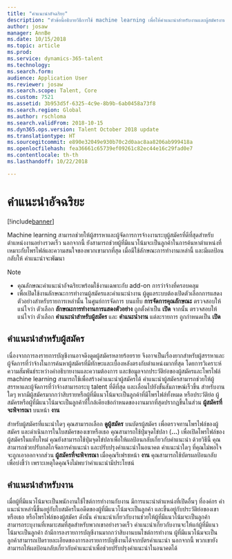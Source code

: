 ```yaml
---
title: "คำแนะนำอัจฉริยะ"
description: "หัวข้อนี้อธิบายวิธีการใช้ machine learning เพื่อให้คำแนะนำสำหรับงานและผู้สมัครงาน"
author: josaw
manager: AnnBe
ms.date: 10/15/2018
ms.topic: article
ms.prod: 
ms.service: dynamics-365-talent
ms.technology: 
ms.search.form: 
audience: Application User
ms.reviewer: josaw
ms.search.scope: Talent, Core
ms.custom: 7521
ms.assetid: 3b953d5f-6325-4c9e-8b9b-6ab0458a73f8
ms.search.region: Global
ms.author: rschloma
ms.search.validFrom: 2018-10-15
ms.dyn365.ops.version: Talent October 2018 update
ms.translationtype: HT
ms.sourcegitcommit: e890e32049e930b70c2d0aac8aa8206ab999418a
ms.openlocfilehash: fea36661c65739ef09261c82ec44e16c29fad0e7
ms.contentlocale: th-th
ms.lasthandoff: 10/22/2018

---
```


# <a name="intelligent-recommendations"></a>คำแนะนำอัจฉริยะ

[!include[banner](../includes/banner.md)]

Machine learning สามารถช่วยให้ผู้สรรหาและผู้จัดการการจ้างงานระบุผู้สมัครที่ดีที่สุดสำหรับตำแหน่งงานอย่างรวดเร็ว นอกจากนี้ ยังสามารถช่วยผู้ที่มีแนวโน้มจะเป็นลูกค้าในการค้นหาตำแหน่งที่เหมาะกับโพรไฟล์และความสนใจของพวกเขามากที่สุด เมื่อมีใช้ลักษณะการทำงานเหล่านี้ และมีผลป้อนกลับให้ คำแนะนำจะพัฒนา

> [!NOTE] 
> - คุณลักษณะคำแนะนำอัจฉริยะพร้อมใช้งานเฉพาะกับ add-on การว่าจ้างที่ครอบคลุม
> - เพื่อเปิดใช้งานลักษณะการทำงานผู้สมัครและคำแนะนำงาน ผู้ดูแลระบบต้องเปิดตัวเลือกการแสดงตัวอย่างสำหรับรายการเหล่านั้น ในศูนย์การจัดการ บนแท็บ **การจัดการคุณลักษณะ** ตรวจสอบให้แน่ใจว่า ตัวเลือก **ลักษณะการทำงานการแสดงตัวอย่าง** ถูกตั้งค่าเป็น **เปิด** จากนั้น ตรวจสอบให้แน่ใจว่า ตัวเลือก **คำแนะนำสำหรับผู้สมัคร** และ **คำแนะนำงาน** แต่ละรายการ ถูกกำหนดเป็น **เปิด**

## <a name="candidate-recommendations"></a>คำแนะนำสำหรับผู้สมัคร

เนื่องจากการลงรายการบัญชีงานอาจดึงดูดผู้สมัครหลายร้อยราย จึงอาจเป็นเรื่องยากสำหรับผู้สรรหาและผู้จัดการที่ว่าจ้างในการค้นหาผู้สมัครที่มีทักษะและเบื้องหลังตรงกับตำแหน่งมากที่สุด โดยการวิเคราะห์ความสัมพันธ์ระหว่างคำอธิบายงานและความต้องการ และข้อมูลจากประวัติย่อของผู้สมัครและโพรไฟล์ machine learning สามารถใช้เพื่อสร้างคำแนะนำผู้สมัครได้ คำแนะนำผู้สมัครสามารถช่วยให้ผู้สรรหาและผู้จัดการที่ว่าจ้างสามารถระบุ talent ที่ดีที่สุด และเลื่อนไปยังขั้นสัมภาษณ์เร็วขึ้น สำหรับงานใดๆ หากมีผู้สมัครมากกว่าสิบรายหรือผู้ที่มีแนวโน้มจะเป็นลูกค้าที่มีโพรไฟล์ทั้งหมด หรือประวัติย่อ ผู้สมัครหรือผู้ที่มีแนวโน้มจะเป็นลูกค้าที่ใกล้เคียงข้อกำหนดของงานมากที่สุดปรากฏขึ้นในส่วน **ผู้สมัครที่จะพิจารณา** บนหน้า **งาน**

สำหรับผู้สมัครที่แนะนำใดๆ คุณสามารถเลือก **ดูผู้สมัคร** บนบัตรผู้สมัคร เพื่อตรวจทานโพรไฟล์ของผู้สมัคร และดำเนินการในใบสมัครของเขาหรือเธอ คุณสามารถใช้ปุ่มจุดไข่ปลา (**...**) เพื่อเปิดโพรไฟล์ของผู้สมัครในแท็บใหม่ คุณยังสามารถใช้ปุ่มจุดไข่ปลาเพื่อให้ผลป้อนกลับเกี่ยวกับคำแนะนำ ด้วยวิธีนี้ คุณสามารถช่วยปรับกลไกจัดการคำแนะนำ และปรับปรุงคำแนะนำในอนาคต คำแนะนำใดๆ ที่คุณไม่พอใจจะถูกเอาออกจากส่วน **ผู้สมัครที่จะพิจารณา** เมื่อคุณรีเฟรชหน้า **งาน** คุณสามารถใช้บัตรผลป้อนกลับเพื่อบ่งชี้ว่า เพราะเหตุใดคุณจึงไม่พบว่าคำแนะนำมีประโยชน์

## <a name="job-recommendations"></a>คำแนะนำสำหรับงาน 

เมื่อผู้ที่มีแนวโน้มจะเป็นพนักงานใช้ไซต์การทำงานกับงาน มีการแนะนำตำแหน่งที่เปิดอื่นๆ ที่องค์กร คำแนะนำเหล่านี้ขึ้นอยู่กับใบสมัครในอดีตของผู้ที่มีแนวโน้มจะเป็นลูกค้า และขึ้นอยู่กับประวัติย่อของเขาหรือเธอ หรือโพรไฟล์ของผู้สมัคร ดังนั้น คำแนะนำเกี่ยวกับงานช่วยให้ผู้ที่มีแนวโน้มจะเป็นลูกค้าสามารถระบุงานที่เหมาะสมที่สุดสำหรับพวกเขาอย่างรวดเร็ว คำแนะนำเกี่ยวกับงานจะให้แก่ผู้ที่มีแนวโน้มจะเป็นลูกค้า ถ้ามีการลงรายการบัญชีงานมากกว่าสิบงานบนไซต์การทำงาน ผู้ที่มีแนวโน้มจะเป็นลูกค้าสามารถเปิดรายละเอียดของการลงรายการบัญชีงานได้จากบัตรคำแนะนำ นอกจากนี้ พวกเขายังสามารถให้ผลป้อนกลับเกี่ยวกับคำแนะนำเพื่อช่วยปรับปรุงคำแนะนำในอนาคตได้

